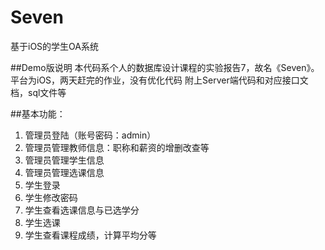 # Seven
基于iOS的学生OA系统

##Demo版说明
本代码系个人的数据库设计课程的实验报告7，故名《Seven》。
平台为iOS，两天赶完的作业，没有优化代码
附上Server端代码和对应接口文档，sql文件等

##基本功能：
1. 管理员登陆（账号密码：admin）
2. 管理员管理教师信息：职称和薪资的增删改查等
3. 管理员管理学生信息
4. 管理员管理选课信息
5. 学生登录
6. 学生修改密码
7. 学生查看选课信息与已选学分
8. 学生选课
9. 学生查看课程成绩，计算平均分等


